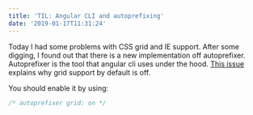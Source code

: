 ```yaml
---
title: 'TIL: Angular CLI and autoprefixing'
date: '2019-01-17T11:31:24'
---
```


Today I had some problems with CSS grid and IE support. After some digging, I found out that there is a new implementation off autoprefixer. Autoprefixer is the tool that angular cli uses under the hood.
[This issue](https://github.com/angular/angular-cli/pull/11453) explains why grid support by default is off.

You should enable it by using:

```css
/* autoprefixer grid: on */
```
